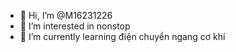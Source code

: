 - 👋 Hi, I’m @M16231226
- 👀 I’m interested in nonstop
- 🌱 I’m currently learning điện chuyển ngang cơ khí
<!---
M16231226/M16231226 is a ✨ special ✨ repository because its `README.md` (this file) appears on your GitHub profile.
You can click the Preview link to take a look at your changes.
--->
